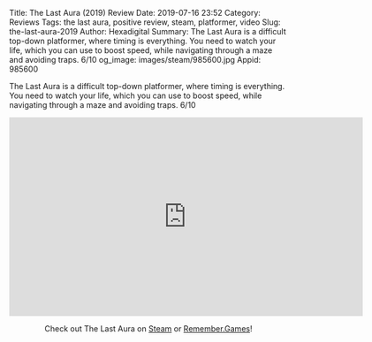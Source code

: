 Title: The Last Aura (2019) Review
Date: 2019-07-16 23:52
Category: Reviews
Tags: the last aura, positive review, steam, platformer, video
Slug: the-last-aura-2019
Author: Hexadigital
Summary: The Last Aura is a difficult top-down platformer, where timing is everything. You need to watch your life, which you can use to boost speed, while navigating through a maze and avoiding traps. 6/10
og_image: images/steam/985600.jpg
Appid: 985600

The Last Aura is a difficult top-down platformer, where timing is everything. You need to watch your life, which you can use to boost speed, while navigating through a maze and avoiding traps. 6/10

<center><iframe src="https://www.youtube.com/embed/WbmwT22TM_k?feature=oembed" allow="accelerometer; autoplay; encrypted-media; gyroscope; picture-in-picture" width="640" height="360" frameborder="0"></iframe>

Check out The Last Aura on [Steam](https://store.steampowered.com/app/985600/?curator_clanid=34633900) or [Remember.Games](https://remember.games/game/230/)!</center>